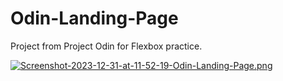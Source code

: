 # Odin-Landing-Page

Project from Project Odin for Flexbox practice.

[![Screenshot-2023-12-31-at-11-52-19-Odin-Landing-Page.png](https://i.postimg.cc/jqZDwyNj/Screenshot-2023-12-31-at-11-52-19-Odin-Landing-Page.png)](https://postimg.cc/rzRV70f6)
